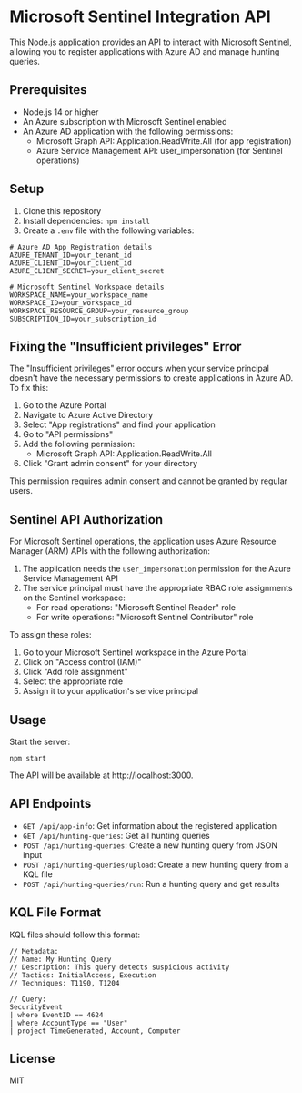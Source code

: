# Microsoft Sentinel Integration API

This Node.js application provides an API to interact with Microsoft Sentinel, allowing you to register applications with Azure AD and manage hunting queries.

## Prerequisites

- Node.js 14 or higher
- An Azure subscription with Microsoft Sentinel enabled
- An Azure AD application with the following permissions:
  - Microsoft Graph API: Application.ReadWrite.All (for app registration)
  - Azure Service Management API: user_impersonation (for Sentinel operations)

## Setup

1. Clone this repository
2. Install dependencies: `npm install`
3. Create a `.env` file with the following variables:

```
# Azure AD App Registration details
AZURE_TENANT_ID=your_tenant_id
AZURE_CLIENT_ID=your_client_id
AZURE_CLIENT_SECRET=your_client_secret

# Microsoft Sentinel Workspace details
WORKSPACE_NAME=your_workspace_name
WORKSPACE_ID=your_workspace_id
WORKSPACE_RESOURCE_GROUP=your_resource_group
SUBSCRIPTION_ID=your_subscription_id
```

## Fixing the "Insufficient privileges" Error

The "Insufficient privileges" error occurs when your service principal doesn't have the necessary permissions to create applications in Azure AD. To fix this:

1. Go to the Azure Portal
2. Navigate to Azure Active Directory
3. Select "App registrations" and find your application
4. Go to "API permissions"
5. Add the following permission:
   - Microsoft Graph API: Application.ReadWrite.All
6. Click "Grant admin consent" for your directory

This permission requires admin consent and cannot be granted by regular users.

## Sentinel API Authorization

For Microsoft Sentinel operations, the application uses Azure Resource Manager (ARM) APIs with the following authorization:

1. The application needs the `user_impersonation` permission for the Azure Service Management API
2. The service principal must have the appropriate RBAC role assignments on the Sentinel workspace:
   - For read operations: "Microsoft Sentinel Reader" role
   - For write operations: "Microsoft Sentinel Contributor" role

To assign these roles:
1. Go to your Microsoft Sentinel workspace in the Azure Portal
2. Click on "Access control (IAM)"
3. Click "Add role assignment"
4. Select the appropriate role
5. Assign it to your application's service principal

## Usage

Start the server:

```
npm start
```

The API will be available at http://localhost:3000.

## API Endpoints

- `GET /api/app-info`: Get information about the registered application
- `GET /api/hunting-queries`: Get all hunting queries
- `POST /api/hunting-queries`: Create a new hunting query from JSON input
- `POST /api/hunting-queries/upload`: Create a new hunting query from a KQL file
- `POST /api/hunting-queries/run`: Run a hunting query and get results

## KQL File Format

KQL files should follow this format:

```
// Metadata:
// Name: My Hunting Query
// Description: This query detects suspicious activity
// Tactics: InitialAccess, Execution
// Techniques: T1190, T1204

// Query:
SecurityEvent
| where EventID == 4624
| where AccountType == "User"
| project TimeGenerated, Account, Computer
```

## License

MIT
